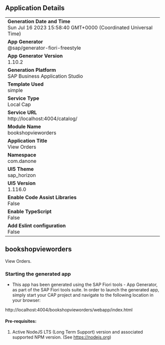 ## Application Details
|               |
| ------------- |
|**Generation Date and Time**<br>Sun Jul 16 2023 15:58:40 GMT+0000 (Coordinated Universal Time)|
|**App Generator**<br>@sap/generator-fiori-freestyle|
|**App Generator Version**<br>1.10.2|
|**Generation Platform**<br>SAP Business Application Studio|
|**Template Used**<br>simple|
|**Service Type**<br>Local Cap|
|**Service URL**<br>http://localhost:4004/catalog/
|**Module Name**<br>bookshopvieworders|
|**Application Title**<br>View Orders|
|**Namespace**<br>com.danone|
|**UI5 Theme**<br>sap_horizon|
|**UI5 Version**<br>1.116.0|
|**Enable Code Assist Libraries**<br>False|
|**Enable TypeScript**<br>False|
|**Add Eslint configuration**<br>False|

## bookshopvieworders

View Orders.

### Starting the generated app

-   This app has been generated using the SAP Fiori tools - App Generator, as part of the SAP Fiori tools suite.  In order to launch the generated app, simply start your CAP project and navigate to the following location in your browser:

http://localhost:4004/bookshopvieworders/webapp/index.html

#### Pre-requisites:

1. Active NodeJS LTS (Long Term Support) version and associated supported NPM version.  (See https://nodejs.org)


